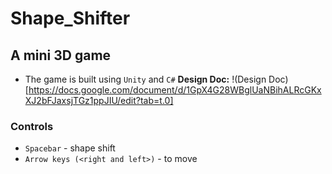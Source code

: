 # Shape_Shifter
## A mini 3D game
* The game is built using `Unity` and `C#`
**Design Doc:** !(Design Doc)[https://docs.google.com/document/d/1GpX4G28WBglUaNBihALRcGKxXJ2bFJaxsjTGz1ppJIU/edit?tab=t.0] 

### Controls
* `Spacebar` - shape shift
* `Arrow keys (<right and left>)` - to move
